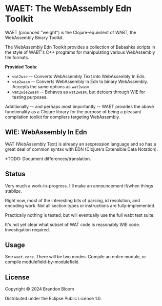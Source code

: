# WAET: The WebAssembly Edn Toolkit

WAET (prounced "weight") is the Clojure-equivilent of WABT, the WebAssembly
Binary Toolkit.

The WebAssembly Edn Toolkit provides a collection of Babashka scripts in the
style of WABT's C++ programs for manipulating various WebAssembly file formats.

**Provided Tools:**

- `wat2wie` -- Converts WebAssembly Text into WebAssembly In Edn.
- `wie2wasm` -- Converts WebAssembly In Edn to binary WebAssembly. Accepts the
  same options as `wat2wasm`.
- `wat2wie2wasm` -- Behaves as `wat2wasm`, but detours through WIE for testing
  purposes.

Additionally -- and perhaps most importantly -- WAET provides the above
functionality as a Clojure library for the purpose of being a pleasant
compilation toolkit for compilers targeting WebAssembly.

## WIE: WebAssembly In Edn

WAT (WebAssembly Text) is already an sexpression language and so has a great
deal of common syntax with EDN (Clojure's Extensible Data Notation).

*TODO: Document differences/translation.

## Status

Very much a work-in-progress. I'll make an announcement if/when things stablize.

Right now, most of the interesting bits of parsing, id resolution, and encoding
work. Not all section types or instructions are fully-implemented.

Practically nothing is tested, but will eventually use the full wabt test suite.

It's not yet clear what subset of WAT code is reasonably WIE code.
Investigation required.

## Usage

See `waet.core`. There will be two modes: Compile an entire module, or
compile modulefield-by-modulefield.

## License

Copyright © 2024 Brandon Bloom

Distributed under the Eclipse Public License 1.0.
